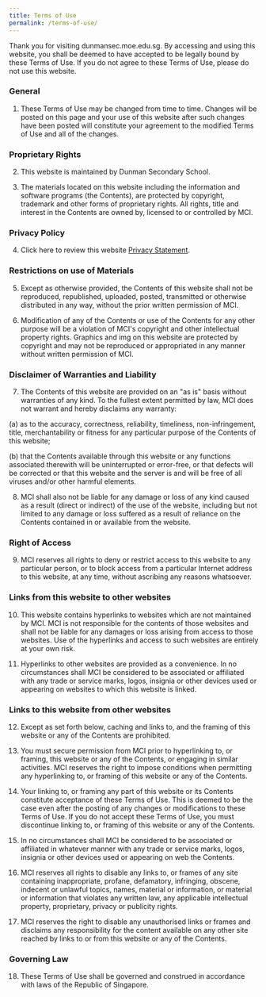 ```yaml
---
title: Terms of Use
permalink: /terms-of-use/
---
```

Thank you for visiting dunmansec.moe.edu.sg. By accessing and using this website, you shall be deemed to have accepted to be legally bound by these Terms of Use. If you do not agree to these Terms of Use, please do not use this website.

### General
1. These Terms of Use may be changed from time to time. Changes will be posted on this page and your use of this website after such changes have been posted will constitute your agreement to the modified Terms of Use and all of the changes.

### Proprietary Rights
2. This website is maintained by Dunman Secondary School.

3. The materials located on this website including the information and software programs (the Contents), are protected by copyright, trademark and other forms of proprietary rights. All rights, title and interest in the Contents are owned by, licensed to or controlled by MCI.

### Privacy Policy
4. Click here to review this website [Privacy Statement](https://www.dunmansec.moe.edu.sg/privacy/).

### Restrictions on use of Materials
5. Except as otherwise provided, the Contents of this website shall not be reproduced, republished, uploaded, posted, transmitted or otherwise distributed in any way, without the prior written permission of MCI.

6. Modification of any of the Contents or use of the Contents for any other purpose will be a violation of MCI's copyright and other intellectual property rights. Graphics and img on this website are protected by copyright and may not be reproduced or appropriated in any manner without written permission of MCI.

### Disclaimer of Warranties and Liability
7. The Contents of this website are provided on an "as is" basis without warranties of any kind. To the fullest extent permitted by law, MCI does not warrant and hereby disclaims any warranty:

(a) as to the accuracy, correctness, reliability, timeliness, non-infringement, title, merchantability or fitness for any particular purpose of the Contents of this website;

(b) that the Contents available through this website or any functions associated therewith will be uninterrupted or error-free, or that defects will be corrected or that this website and the server is and will be free of all viruses and/or other harmful elements.

8. MCI shall also not be liable for any damage or loss of any kind caused as a result (direct or indirect) of the use of the website, including but not limited to any damage or loss suffered as a result of reliance on the Contents contained in or available from the website.

### Right of Access
9. MCI reserves all rights to deny or restrict access to this website to any particular person, or to block access from a particular Internet address to this website, at any time, without ascribing any reasons whatsoever.

### Links from this website to other websites
10. This website contains hyperlinks to websites which are not maintained by MCI. MCI is not responsible for the contents of those websites and shall not be liable for any damages or loss arising from access to those websites. Use of the hyperlinks and access to such websites are entirely at your own risk.

11. Hyperlinks to other websites are provided as a convenience. In no circumstances shall MCI be considered to be associated or affiliated with any trade or service marks, logos, insignia or other devices used or appearing on websites to which this website is linked.

### Links to this website from other websites
12. Except as set forth below, caching and links to, and the framing of this website or any of the Contents are prohibited.

13. You must secure permission from MCI prior to hyperlinking to, or framing, this website or any of the Contents, or engaging in similar activities. MCI reserves the right to impose conditions when permitting any hyperlinking to, or framing of this website or any of the Contents.

14. Your linking to, or framing any part of this website or its Contents constitute acceptance of these Terms of Use. This is deemed to be the case even after the posting of any changes or modifications to these Terms of Use. If you do not accept these Terms of Use, you must discontinue linking to, or framing of this website or any of the Contents.

15. In no circumstances shall MCI be considered to be associated or affiliated in whatever manner with any trade or service marks, logos, insignia or other devices used or appearing on web the Contents.

16. MCI reserves all rights to disable any links to, or frames of any site containing inappropriate, profane, defamatory, infringing, obscene, indecent or unlawful topics, names, material or information, or material or information that violates any written law, any applicable intellectual property, proprietary, privacy or publicity rights.

17. MCI reserves the right to disable any unauthorised links or frames and disclaims any responsibility for the content available on any other site reached by links to or from this website or any of the Contents.

### Governing Law
18. These Terms of Use shall be governed and construed in accordance with laws of the Republic of Singapore.
